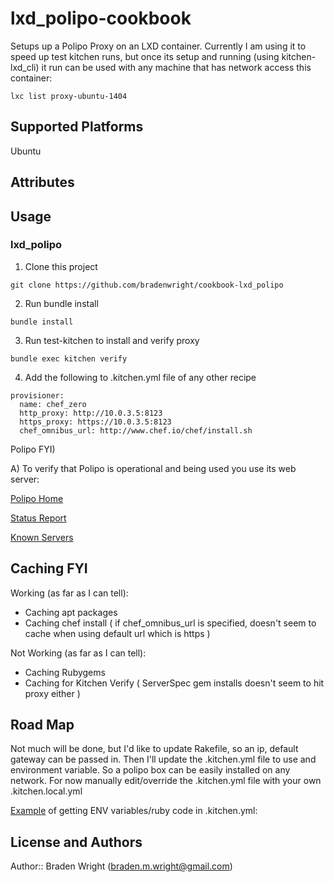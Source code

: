 # lxd_polipo-cookbook

Setups up a Polipo Proxy on an LXD container.  Currently I am using it to speed up test kitchen runs, but once its setup and running (using kitchen-lxd_cli) it run can be used with any machine that has network access this container:

`lxc list proxy-ubuntu-1404`

## Supported Platforms

Ubuntu

## Attributes

## Usage


### lxd_polipo

1) Clone this project

`git clone https://github.com/bradenwright/cookbook-lxd_polipo`

2) Run bundle install

`bundle install`

3) Run test-kitchen to install and verify proxy

`bundle exec kitchen verify`

4) Add the following to .kitchen.yml file of any other recipe

```
provisioner:
  name: chef_zero
  http_proxy: http://10.0.3.5:8123
  https_proxy: https://10.0.3.5:8123
  chef_omnibus_url: http://www.chef.io/chef/install.sh
```

Polipo FYI)

A) To verify that Polipo is operational and being used you use its web server: 

[Polipo Home](http://10.0.3.5:8123/polipo/)

[Status Report](http://10.0.3.5:8123/polipo/status?)

[Known Servers](http://10.0.3.5:8123/polipo/servers?)


## Caching FYI

Working (as far as I can tell):
* Caching apt packages
* Caching chef install ( if chef_omnibus_url is specified, doesn't seem to cache when using default url which is https )

Not Working (as far as I can tell):
* Caching Rubygems
* Caching for Kitchen Verify ( ServerSpec gem installs doesn't seem to hit proxy either )

## Road Map

Not much will be done, but I'd like to update Rakefile, so an ip, default gateway can be passed in.  Then I'll update the .kitchen.yml file to use and environment variable.  So a polipo box can be easily installed on any network.  For now manually edit/override the .kitchen.yml file with your own .kitchen.local.yml

[Example](https://gist.github.com/fnichol/7551540) of getting ENV variables/ruby code in .kitchen.yml:

## License and Authors

Author:: Braden Wright (braden.m.wright@gmail.com)
